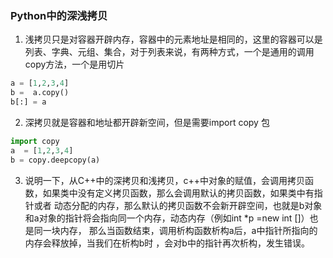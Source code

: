 ### Python中的深浅拷贝

1. 浅拷贝只是对容器开辟内存，容器中的元素地址是相同的，这里的容器可以是列表、字典、元组、集合，对于列表来说，有两种方式，一个是通用的调用copy方法，一个是用切片

  ~~~python
  a = [1,2,3,4]    
  b =  a.copy() 
  b[:] = a 
  ~~~

2. 深拷贝就是容器和地址都开辟新空间，但是需要import copy 包

  ```python
  import copy
  a  = [1,2,3,4]  
  b = copy.deepcopy(a)
  ```

3. 说明一下，从C++中的深拷贝和浅拷贝，c++中对象的赋值，会调用拷贝函数，如果类中没有定义拷贝函数，那么会调用默认的拷贝函数，如果类中有指针或者
     动态分配的内存，那么默认的拷贝函数不会新开辟空间，也就是b对象和a对象的指针将会指向同一个内存，动态内存（例如int *p =new int []）也是同一块内存，
       那么当函数结束，调用析构函数析构a后，a中指针所指向的内存会释放掉，当我们在析构b时 ，会对b中的指针再次析构，发生错误。
